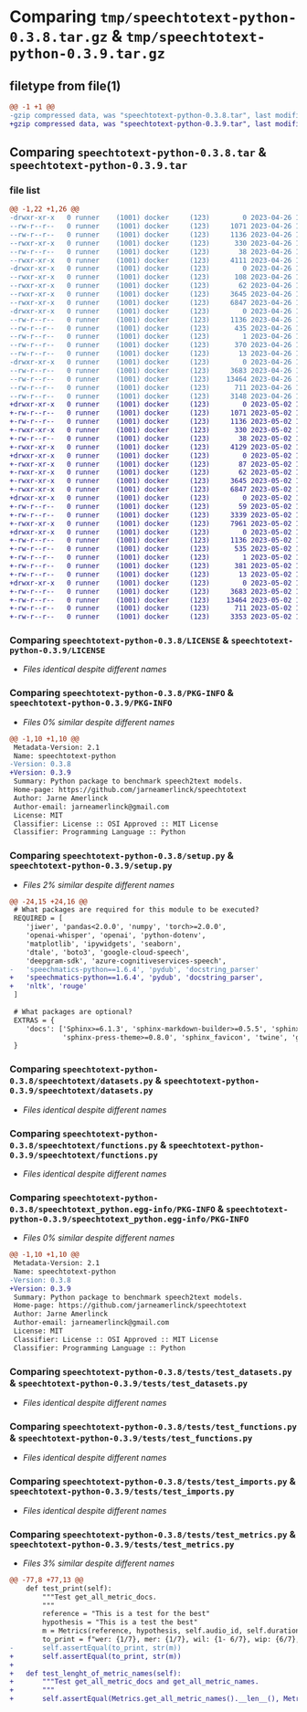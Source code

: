 # Comparing `tmp/speechtotext-python-0.3.8.tar.gz` & `tmp/speechtotext-python-0.3.9.tar.gz`

## filetype from file(1)

```diff
@@ -1 +1 @@
-gzip compressed data, was "speechtotext-python-0.3.8.tar", last modified: Wed Apr 26 12:31:12 2023, max compression
+gzip compressed data, was "speechtotext-python-0.3.9.tar", last modified: Tue May  2 12:18:11 2023, max compression
```

## Comparing `speechtotext-python-0.3.8.tar` & `speechtotext-python-0.3.9.tar`

### file list

```diff
@@ -1,22 +1,26 @@
-drwxr-xr-x   0 runner    (1001) docker     (123)        0 2023-04-26 12:31:12.595373 speechtotext-python-0.3.8/
--rw-r--r--   0 runner    (1001) docker     (123)     1071 2023-04-26 12:29:51.000000 speechtotext-python-0.3.8/LICENSE
--rw-r--r--   0 runner    (1001) docker     (123)     1136 2023-04-26 12:31:12.591373 speechtotext-python-0.3.8/PKG-INFO
--rwxr-xr-x   0 runner    (1001) docker     (123)      330 2023-04-26 12:29:51.000000 speechtotext-python-0.3.8/README.md
--rw-r--r--   0 runner    (1001) docker     (123)       38 2023-04-26 12:31:12.595373 speechtotext-python-0.3.8/setup.cfg
--rwxr-xr-x   0 runner    (1001) docker     (123)     4111 2023-04-26 12:29:51.000000 speechtotext-python-0.3.8/setup.py
-drwxr-xr-x   0 runner    (1001) docker     (123)        0 2023-04-26 12:31:12.591373 speechtotext-python-0.3.8/speechtotext/
--rwxr-xr-x   0 runner    (1001) docker     (123)      108 2023-04-26 12:29:51.000000 speechtotext-python-0.3.8/speechtotext/__init__.py
--rwxr-xr-x   0 runner    (1001) docker     (123)       62 2023-04-26 12:29:51.000000 speechtotext-python-0.3.8/speechtotext/__version__.py
--rwxr-xr-x   0 runner    (1001) docker     (123)     3645 2023-04-26 12:29:51.000000 speechtotext-python-0.3.8/speechtotext/datasets.py
--rwxr-xr-x   0 runner    (1001) docker     (123)     6847 2023-04-26 12:29:51.000000 speechtotext-python-0.3.8/speechtotext/functions.py
-drwxr-xr-x   0 runner    (1001) docker     (123)        0 2023-04-26 12:31:12.591373 speechtotext-python-0.3.8/speechtotext_python.egg-info/
--rw-r--r--   0 runner    (1001) docker     (123)     1136 2023-04-26 12:31:12.000000 speechtotext-python-0.3.8/speechtotext_python.egg-info/PKG-INFO
--rw-r--r--   0 runner    (1001) docker     (123)      435 2023-04-26 12:31:12.000000 speechtotext-python-0.3.8/speechtotext_python.egg-info/SOURCES.txt
--rw-r--r--   0 runner    (1001) docker     (123)        1 2023-04-26 12:31:12.000000 speechtotext-python-0.3.8/speechtotext_python.egg-info/dependency_links.txt
--rw-r--r--   0 runner    (1001) docker     (123)      370 2023-04-26 12:31:12.000000 speechtotext-python-0.3.8/speechtotext_python.egg-info/requires.txt
--rw-r--r--   0 runner    (1001) docker     (123)       13 2023-04-26 12:31:12.000000 speechtotext-python-0.3.8/speechtotext_python.egg-info/top_level.txt
-drwxr-xr-x   0 runner    (1001) docker     (123)        0 2023-04-26 12:31:12.591373 speechtotext-python-0.3.8/tests/
--rw-r--r--   0 runner    (1001) docker     (123)     3683 2023-04-26 12:29:51.000000 speechtotext-python-0.3.8/tests/test_datasets.py
--rw-r--r--   0 runner    (1001) docker     (123)    13464 2023-04-26 12:29:51.000000 speechtotext-python-0.3.8/tests/test_functions.py
--rw-r--r--   0 runner    (1001) docker     (123)      711 2023-04-26 12:29:51.000000 speechtotext-python-0.3.8/tests/test_imports.py
--rw-r--r--   0 runner    (1001) docker     (123)     3148 2023-04-26 12:29:51.000000 speechtotext-python-0.3.8/tests/test_metrics.py
+drwxr-xr-x   0 runner    (1001) docker     (123)        0 2023-05-02 12:18:11.040674 speechtotext-python-0.3.9/
+-rw-r--r--   0 runner    (1001) docker     (123)     1071 2023-05-02 12:16:45.000000 speechtotext-python-0.3.9/LICENSE
+-rw-r--r--   0 runner    (1001) docker     (123)     1136 2023-05-02 12:18:11.040674 speechtotext-python-0.3.9/PKG-INFO
+-rwxr-xr-x   0 runner    (1001) docker     (123)      330 2023-05-02 12:16:45.000000 speechtotext-python-0.3.9/README.md
+-rw-r--r--   0 runner    (1001) docker     (123)       38 2023-05-02 12:18:11.040674 speechtotext-python-0.3.9/setup.cfg
+-rwxr-xr-x   0 runner    (1001) docker     (123)     4129 2023-05-02 12:16:45.000000 speechtotext-python-0.3.9/setup.py
+drwxr-xr-x   0 runner    (1001) docker     (123)        0 2023-05-02 12:18:11.040674 speechtotext-python-0.3.9/speechtotext/
+-rwxr-xr-x   0 runner    (1001) docker     (123)       87 2023-05-02 12:16:45.000000 speechtotext-python-0.3.9/speechtotext/__init__.py
+-rwxr-xr-x   0 runner    (1001) docker     (123)       62 2023-05-02 12:16:45.000000 speechtotext-python-0.3.9/speechtotext/__version__.py
+-rwxr-xr-x   0 runner    (1001) docker     (123)     3645 2023-05-02 12:16:45.000000 speechtotext-python-0.3.9/speechtotext/datasets.py
+-rwxr-xr-x   0 runner    (1001) docker     (123)     6847 2023-05-02 12:16:45.000000 speechtotext-python-0.3.9/speechtotext/functions.py
+drwxr-xr-x   0 runner    (1001) docker     (123)        0 2023-05-02 12:18:11.040674 speechtotext-python-0.3.9/speechtotext/metric/
+-rw-r--r--   0 runner    (1001) docker     (123)       59 2023-05-02 12:16:45.000000 speechtotext-python-0.3.9/speechtotext/metric/__init__.py
+-rw-r--r--   0 runner    (1001) docker     (123)     3339 2023-05-02 12:16:45.000000 speechtotext-python-0.3.9/speechtotext/metric/customMetrics.py
+-rwxr-xr-x   0 runner    (1001) docker     (123)     7961 2023-05-02 12:16:45.000000 speechtotext-python-0.3.9/speechtotext/metric/metrics.py
+drwxr-xr-x   0 runner    (1001) docker     (123)        0 2023-05-02 12:18:11.040674 speechtotext-python-0.3.9/speechtotext_python.egg-info/
+-rw-r--r--   0 runner    (1001) docker     (123)     1136 2023-05-02 12:18:10.000000 speechtotext-python-0.3.9/speechtotext_python.egg-info/PKG-INFO
+-rw-r--r--   0 runner    (1001) docker     (123)      535 2023-05-02 12:18:11.000000 speechtotext-python-0.3.9/speechtotext_python.egg-info/SOURCES.txt
+-rw-r--r--   0 runner    (1001) docker     (123)        1 2023-05-02 12:18:10.000000 speechtotext-python-0.3.9/speechtotext_python.egg-info/dependency_links.txt
+-rw-r--r--   0 runner    (1001) docker     (123)      381 2023-05-02 12:18:10.000000 speechtotext-python-0.3.9/speechtotext_python.egg-info/requires.txt
+-rw-r--r--   0 runner    (1001) docker     (123)       13 2023-05-02 12:18:10.000000 speechtotext-python-0.3.9/speechtotext_python.egg-info/top_level.txt
+drwxr-xr-x   0 runner    (1001) docker     (123)        0 2023-05-02 12:18:11.040674 speechtotext-python-0.3.9/tests/
+-rw-r--r--   0 runner    (1001) docker     (123)     3683 2023-05-02 12:16:45.000000 speechtotext-python-0.3.9/tests/test_datasets.py
+-rw-r--r--   0 runner    (1001) docker     (123)    13464 2023-05-02 12:16:45.000000 speechtotext-python-0.3.9/tests/test_functions.py
+-rw-r--r--   0 runner    (1001) docker     (123)      711 2023-05-02 12:16:45.000000 speechtotext-python-0.3.9/tests/test_imports.py
+-rw-r--r--   0 runner    (1001) docker     (123)     3353 2023-05-02 12:16:45.000000 speechtotext-python-0.3.9/tests/test_metrics.py
```

### Comparing `speechtotext-python-0.3.8/LICENSE` & `speechtotext-python-0.3.9/LICENSE`

 * *Files identical despite different names*

### Comparing `speechtotext-python-0.3.8/PKG-INFO` & `speechtotext-python-0.3.9/PKG-INFO`

 * *Files 0% similar despite different names*

```diff
@@ -1,10 +1,10 @@
 Metadata-Version: 2.1
 Name: speechtotext-python
-Version: 0.3.8
+Version: 0.3.9
 Summary: Python package to benchmark speech2text models.
 Home-page: https://github.com/jarneamerlinck/speechtotext
 Author: Jarne Amerlinck
 Author-email: jarneamerlinck@gmail.com
 License: MIT
 Classifier: License :: OSI Approved :: MIT License
 Classifier: Programming Language :: Python
```

### Comparing `speechtotext-python-0.3.8/setup.py` & `speechtotext-python-0.3.9/setup.py`

 * *Files 2% similar despite different names*

```diff
@@ -24,15 +24,16 @@
 # What packages are required for this module to be executed?
 REQUIRED = [
 	'jiwer', 'pandas<2.0.0', 'numpy', 'torch>=2.0.0', 
 	'openai-whisper', 'openai', 'python-dotenv',
 	'matplotlib', 'ipywidgets', 'seaborn',
 	'dtale', 'boto3', 'google-cloud-speech',
 	'deepgram-sdk', 'azure-cognitiveservices-speech', 
-	'speechmatics-python==1.6.4', 'pydub', 'docstring_parser'
+	'speechmatics-python==1.6.4', 'pydub', 'docstring_parser',
+	'nltk', 'rouge'
 ]
 
 # What packages are optional?
 EXTRAS = {
 	'docs': ['Sphinx>=6.1.3', 'sphinx-markdown-builder>=0.5.5', 'sphinx_autodoc_typehints>=1.22', 
 			 'sphinx-press-theme>=0.8.0', 'sphinx_favicon', 'twine', 'graphviz']
 }
```

### Comparing `speechtotext-python-0.3.8/speechtotext/datasets.py` & `speechtotext-python-0.3.9/speechtotext/datasets.py`

 * *Files identical despite different names*

### Comparing `speechtotext-python-0.3.8/speechtotext/functions.py` & `speechtotext-python-0.3.9/speechtotext/functions.py`

 * *Files identical despite different names*

### Comparing `speechtotext-python-0.3.8/speechtotext_python.egg-info/PKG-INFO` & `speechtotext-python-0.3.9/speechtotext_python.egg-info/PKG-INFO`

 * *Files 0% similar despite different names*

```diff
@@ -1,10 +1,10 @@
 Metadata-Version: 2.1
 Name: speechtotext-python
-Version: 0.3.8
+Version: 0.3.9
 Summary: Python package to benchmark speech2text models.
 Home-page: https://github.com/jarneamerlinck/speechtotext
 Author: Jarne Amerlinck
 Author-email: jarneamerlinck@gmail.com
 License: MIT
 Classifier: License :: OSI Approved :: MIT License
 Classifier: Programming Language :: Python
```

### Comparing `speechtotext-python-0.3.8/tests/test_datasets.py` & `speechtotext-python-0.3.9/tests/test_datasets.py`

 * *Files identical despite different names*

### Comparing `speechtotext-python-0.3.8/tests/test_functions.py` & `speechtotext-python-0.3.9/tests/test_functions.py`

 * *Files identical despite different names*

### Comparing `speechtotext-python-0.3.8/tests/test_imports.py` & `speechtotext-python-0.3.9/tests/test_imports.py`

 * *Files identical despite different names*

### Comparing `speechtotext-python-0.3.8/tests/test_metrics.py` & `speechtotext-python-0.3.9/tests/test_metrics.py`

 * *Files 3% similar despite different names*

```diff
@@ -77,8 +77,13 @@
 	def test_print(self):
 		"""Test get_all_metric_docs.
 		"""	
 		reference = "This is a test for the best"
 		hypothesis = "This is a test the best" 
 		m = Metrics(reference, hypothesis, self.audio_id, self.duration, with_cleaning=False)
 		to_print = f"wer: {1/7}, mer: {1/7}, wil: {1- 6/7}, wip: {6/7}, cer: {4/27}"
-		self.assertEqual(to_print, str(m))
+		self.assertEqual(to_print, str(m))
+
+	def test_lenght_of_metric_names(self):
+		"""Test get_all_metric_docs and get_all_metric_names.
+		"""
+		self.assertEqual(Metrics.get_all_metric_names().__len__(), Metrics.get_all_metric_docs().__len__())
```

